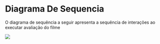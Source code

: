 # Diagrama De Sequencia

O diagrama de sequência a seguir apresenta a sequência de interações ao executar avaliação do filme

![](./DiagramaDeSequencia)
